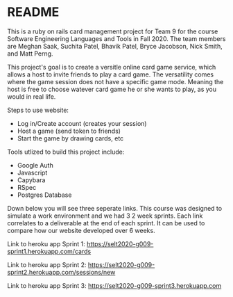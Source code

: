 # README

This is a ruby on rails card management project for Team 9 for the course Software Engineering Languages and Tools in Fall 2020. The team members are Meghan Saak, Suchita Patel, Bhavik Patel, Bryce Jacobson, Nick Smith, and Matt Perng.

This project's goal is to create a versitle online card game service, which allows a host to invite friends to play a card game. The versatility comes where the game session does not have a specific game mode. 
Meaning the host is free to choose watever card game he or she wants to play, as you would in real life. 

Steps to use website: 
- Log in/Create account (creates your session)
- Host a game (send token to friends)
- Start the game by drawing cards, etc

Tools utlized to build this project include:
- Google Auth
- Javascript
- Capybara
- RSpec
- Postgres Database


Down below you will see three seperate links. This course was designed to simulate a work environment and we had 3 2 week sprints. Each link correlates to a deliverable at the end of each sprint. It can be used to compare how our website
developed over 6 weeks.

Link to heroku app Sprint 1: https://selt2020-g009-sprint1.herokuapp.com/cards

Link to heroku app Sprint 2: https://selt2020-g009-sprint2.herokuapp.com/sessions/new

Link to heroku app Sprint 3: https://selt2020-g009-sprint3.herokuapp.com
